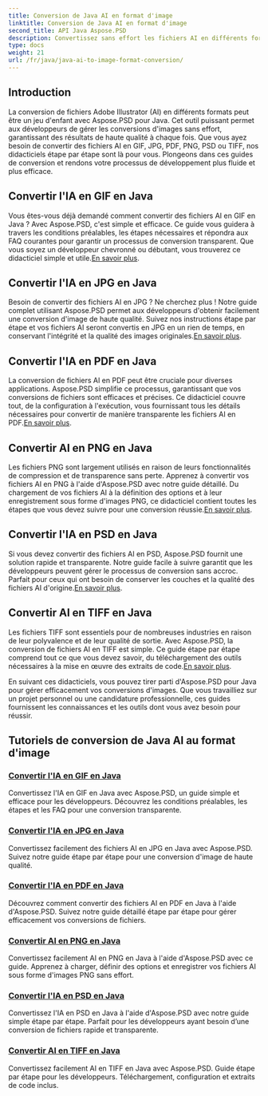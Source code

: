 ```yaml
---
title: Conversion de Java AI en format d'image
linktitle: Conversion de Java AI en format d'image
second_title: API Java Aspose.PSD
description: Convertissez sans effort les fichiers AI en différents formats en Java à l'aide d'Aspose.PSD. Suivez nos guides complets pour des conversions d’images transparentes et de haute qualité.
type: docs
weight: 21
url: /fr/java/java-ai-to-image-format-conversion/
---
```


## Introduction

La conversion de fichiers Adobe Illustrator (AI) en différents formats peut être un jeu d'enfant avec Aspose.PSD pour Java. Cet outil puissant permet aux développeurs de gérer les conversions d'images sans effort, garantissant des résultats de haute qualité à chaque fois. Que vous ayez besoin de convertir des fichiers AI en GIF, JPG, PDF, PNG, PSD ou TIFF, nos didacticiels étape par étape sont là pour vous. Plongeons dans ces guides de conversion et rendons votre processus de développement plus fluide et plus efficace.

## Convertir l'IA en GIF en Java
 Vous êtes-vous déjà demandé comment convertir des fichiers AI en GIF en Java ? Avec Aspose.PSD, c'est simple et efficace. Ce guide vous guidera à travers les conditions préalables, les étapes nécessaires et répondra aux FAQ courantes pour garantir un processus de conversion transparent. Que vous soyez un développeur chevronné ou débutant, vous trouverez ce didacticiel simple et utile.[En savoir plus](./convert-ai-to-gif/).

## Convertir l'IA en JPG en Java
Besoin de convertir des fichiers AI en JPG ? Ne cherchez plus ! Notre guide complet utilisant Aspose.PSD permet aux développeurs d'obtenir facilement une conversion d'image de haute qualité. Suivez nos instructions étape par étape et vos fichiers AI seront convertis en JPG en un rien de temps, en conservant l'intégrité et la qualité des images originales.[En savoir plus](./convert-ai-to-jpg/).

## Convertir l'IA en PDF en Java
 La conversion de fichiers AI en PDF peut être cruciale pour diverses applications. Aspose.PSD simplifie ce processus, garantissant que vos conversions de fichiers sont efficaces et précises. Ce didacticiel couvre tout, de la configuration à l'exécution, vous fournissant tous les détails nécessaires pour convertir de manière transparente les fichiers AI en PDF.[En savoir plus](./convert-ai-to-pdf/).

## Convertir AI en PNG en Java
Les fichiers PNG sont largement utilisés en raison de leurs fonctionnalités de compression et de transparence sans perte. Apprenez à convertir vos fichiers AI en PNG à l'aide d'Aspose.PSD avec notre guide détaillé. Du chargement de vos fichiers AI à la définition des options et à leur enregistrement sous forme d'images PNG, ce didacticiel contient toutes les étapes que vous devez suivre pour une conversion réussie.[En savoir plus](./convert-ai-to-png/).

## Convertir l'IA en PSD en Java
 Si vous devez convertir des fichiers AI en PSD, Aspose.PSD fournit une solution rapide et transparente. Notre guide facile à suivre garantit que les développeurs peuvent gérer le processus de conversion sans accroc. Parfait pour ceux qui ont besoin de conserver les couches et la qualité des fichiers AI d'origine.[En savoir plus](./convert-ai-to-psd/).

## Convertir AI en TIFF en Java
 Les fichiers TIFF sont essentiels pour de nombreuses industries en raison de leur polyvalence et de leur qualité de sortie. Avec Aspose.PSD, la conversion de fichiers AI en TIFF est simple. Ce guide étape par étape comprend tout ce que vous devez savoir, du téléchargement des outils nécessaires à la mise en œuvre des extraits de code.[En savoir plus](./convert-ai-to-tiff/).

En suivant ces didacticiels, vous pouvez tirer parti d'Aspose.PSD pour Java pour gérer efficacement vos conversions d'images. Que vous travailliez sur un projet personnel ou une candidature professionnelle, ces guides fournissent les connaissances et les outils dont vous avez besoin pour réussir.

## Tutoriels de conversion de Java AI au format d'image
### [Convertir l'IA en GIF en Java](./convert-ai-to-gif/)
Convertissez l'IA en GIF en Java avec Aspose.PSD, un guide simple et efficace pour les développeurs. Découvrez les conditions préalables, les étapes et les FAQ pour une conversion transparente.
### [Convertir l'IA en JPG en Java](./convert-ai-to-jpg/)
Convertissez facilement des fichiers AI en JPG en Java avec Aspose.PSD. Suivez notre guide étape par étape pour une conversion d'image de haute qualité.
### [Convertir l'IA en PDF en Java](./convert-ai-to-pdf/)
Découvrez comment convertir des fichiers AI en PDF en Java à l'aide d'Aspose.PSD. Suivez notre guide détaillé étape par étape pour gérer efficacement vos conversions de fichiers.
### [Convertir AI en PNG en Java](./convert-ai-to-png/)
Convertissez facilement AI en PNG en Java à l'aide d'Aspose.PSD avec ce guide. Apprenez à charger, définir des options et enregistrer vos fichiers AI sous forme d'images PNG sans effort.
### [Convertir l'IA en PSD en Java](./convert-ai-to-psd/)
Convertissez l'IA en PSD en Java à l'aide d'Aspose.PSD avec notre guide simple étape par étape. Parfait pour les développeurs ayant besoin d’une conversion de fichiers rapide et transparente.
### [Convertir AI en TIFF en Java](./convert-ai-to-tiff/)
Convertissez facilement AI en TIFF en Java avec Aspose.PSD. Guide étape par étape pour les développeurs. Téléchargement, configuration et extraits de code inclus.